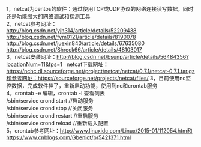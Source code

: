 1，netcat为centos的软件：通过使用TCP或UDP协议的网络连接读写数据，同时还是功能强大的网络调试和探测工具<br/>
2，netcat参考网址：<br/>
   http://blog.csdn.net/yjh314/article/details/52209438<br/>
   http://blog.csdn.net/fym0121/article/details/8190078<br/>
   http://blog.csdn.net/juexin840/article/details/67635080<br/>
   http://blog.csdn.net/Shreck66/article/details/48103017<br/>
3，netcat安装网址：http://blog.csdn.net/bsunp/article/details/56484356?locationNum=11&fps=1
   netcat下载网址：https://nchc.dl.sourceforge.net/project/netcat/netcat/0.7.1/netcat-0.7.1.tar.gz和参考网址：https://sourceforge.net/projects/netcat/files/
3，目前使用nc监控数据，完成软件挂了，重新启动功能，使用到nc和crontab服务<br/>
4，crontab -e 编辑，crontab -l 查看列表<br/>
  /sbin/service crond start //启动服务<br/>
  /sbin/service crond stop //关闭服务<br/>
  /sbin/service crond restart //重启服务<br/>
  /sbin/service crond reload //重新载入配置<br/>
5，crontab参考网址：http://www.linuxidc.com/Linux/2015-01/112054.htm和https://www.cnblogs.com/Gbeniot/p/5421371.html<br/>

